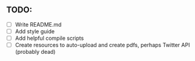 ## TODO:
- [ ] Write README.md
- [ ] Add style guide
- [ ] Add helpful compile scripts
- [ ] Create resources to auto-upload and create pdfs, perhaps Twitter API (probably dead)
